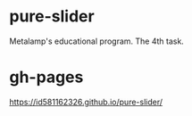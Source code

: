 # pure-slider
Metalamp's educational program. The 4th task.
# gh-pages
https://id581162326.github.io/pure-slider/

